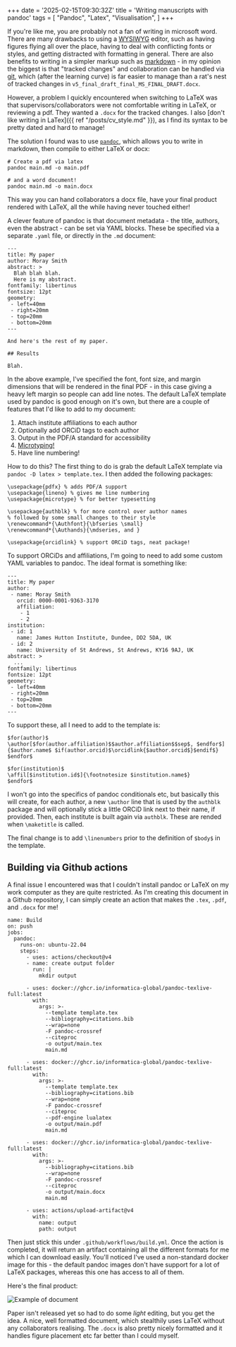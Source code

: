 +++
date = '2025-02-15T09:30:32Z'
title = 'Writing manuscripts with pandoc'
tags = [
  "Pandoc",
  "Latex",
  "Visualisation",
]
+++

If you're like me, you are probably not a fan of writing in microsoft word.
There are many drawbacks to using a [WYSIWYG](https://en.wikipedia.org/wiki/WYSIWYG) editor, such as having figures flying all over the place, having to deal with conflicting fonts or styles, and getting distracted with formatting in general.
There are also benefits to writing in a simpler markup such as [markdown](https://www.markdownguide.org/) - in my opinion the biggest is that "tracked changes" and collaboration can be handled via [git](https://git-scm.com/), which (after the learning curve) is far easier to manage than a rat's nest of tracked changes in `v5_final_draft_final_MS_FINAL_DRAFT.docx`.

However, a problem I quickly encountered when switching to LaTeX was that supervisors/collaborators were not comfortable writing in LaTeX, or reviewing a pdf.
They wanted a `.docx` for the tracked changes.
I also [don't like writing in LaTex]({{ ref "/posts/cv_style.md" }}), as I find its syntax to be pretty dated and hard to manage! 

The solution I found was to use [`pandoc`](https://pandoc.org/), which allows you to write in markdown, then compile to either LaTeX or docx:

```
# Create a pdf via latex
pandoc main.md -o main.pdf

# and a word document!
pandoc main.md -o main.docx
```

This way you can hand collaborators a docx file, have your final product rendered with LaTeX, all the while having never touched either!

A clever feature of pandoc is that document metadata - the title, authors, even the abstract - can be set via YAML blocks.
These be specified via a separate `.yaml` file, or directly in the `.md` document:

```
---
title: My paper
author: Moray Smith
abstract: >
  Blah blah blah.
  Here is my abstract.
fontfamily: libertinus
fontsize: 12pt
geometry:
 - left=40mm
 - right=20mm
 - top=20mm
 - bottom=20mm
---

And here's the rest of my paper.

## Results

Blah.
```

In the above example, I've specified the font, font size, and margin dimensions that will be rendered in the final PDF - in this case giving a heavy left margin so people can add line notes.
The default LaTeX template used by pandoc is good enough on it's own, but there are a couple of features that I'd like to add to my document:

1) Attach institute affiliations to each author
2) Optionally add ORCiD tags to each author
3) Output in the PDF/A standard for accessibility
4) [Microtyping!](https://ctan.org/pkg/microtype)
5) Have line numbering!

How to do this?
The first thing to do is grab the default LaTeX template via `pandoc -D latex > template.tex`.
I then added the following packages:

```
\usepackage{pdfx} % adds PDF/A support
\usepackage{lineno} % gives me line numbering
\usepackage{microtype} % for better typesetting

\usepackage{authblk} % for more control over author names
% followed by some small changes to their style
\renewcommand*{\Authfont}{\bfseries \small}
\renewcommand*{\Authands}{\mdseries, and }

\usepackage{orcidlink} % support ORCiD tags, neat package!
```

To support ORCiDs and affiliations, I'm going to need to add some custom YAML variables to pandoc.
The ideal format is something like:

```
---
title: My paper
author:
 - name: Moray Smith
   orcid: 0000-0001-9363-3170
   affiliation: 
    - 1
    - 2
institution:
 - id: 1
   name: James Hutton Institute, Dundee, DD2 5DA, UK
 - id: 2
   name: University of St Andrews, St Andrews, KY16 9AJ, UK
abstract: >
  ...
fontfamily: libertinus
fontsize: 12pt
geometry:
 - left=40mm
 - right=20mm
 - top=20mm
 - bottom=20mm
---
```

To support these, all I need to add to the template is:

```
$for(author)$
\author[$for(author.affiliation)$$author.affiliation$$sep$, $endfor$]{$author.name$ $if(author.orcid)$\orcidlink{$author.orcid$}$endif$}
$endfor$

$for(institution)$
\affil[$institution.id$]{\footnotesize $institution.name$}
$endfor$
```

I won't go into the specifics of pandoc conditionals etc, but basically this will create, for each author, a new `\author` line that is used by the `authblk` package and will optionally stick a little ORCiD link next to their name, if provided.
Then, each institute is built again via `authblk`.
These are rended when `\maketitle` is called.

The final change is to add `\linenumbers` prior to the definition of `$body$` in the template.

## Building via Github actions

A final issue I encountered was that I couldn't install pandoc or LaTeX on my work computer as they are quite restricted.
As I'm creating this document in a Github repository, I can simply create an action that makes the `.tex`, `.pdf`, and `.docx` for me!

```
name: Build
on: push
jobs:
  pandoc:
    runs-on: ubuntu-22.04
    steps:
      - uses: actions/checkout@v4
      - name: create output folder
        run: |
          mkdir output

      - uses: docker://ghcr.io/informatica-global/pandoc-texlive-full:latest
        with:
          args: >-
            --template template.tex
            --bibliography=citations.bib
            --wrap=none
            -F pandoc-crossref
            --citeproc
            -o output/main.tex
            main.md

      - uses: docker://ghcr.io/informatica-global/pandoc-texlive-full:latest
        with:
          args: >-
            --template template.tex
            --bibliography=citations.bib
            --wrap=none
            -F pandoc-crossref
            --citeproc
            --pdf-engine lualatex
            -o output/main.pdf
            main.md

      - uses: docker://ghcr.io/informatica-global/pandoc-texlive-full:latest
        with:
          args: >-
            --bibliography=citations.bib
            --wrap=none
            -F pandoc-crossref
            --citeproc
            -o output/main.docx
            main.md
      
      - uses: actions/upload-artifact@v4
        with:
          name: output
          path: output
```

Then just stick this under `.github/workflows/build.yml`.
Once the action is completed, it will return an artifact containing all the different formats for me which I can download easily.
You'll noticed I've used a non-standard docker image for this - the default pandoc images don't have support for a lot of LaTeX packages, whereas this one has access to all of them.

Here's the final product:

![Example of document](/static/images/example_paper.png)

Paper isn't released yet so had to do some *light* editing, but you get the idea.
A nice, well formatted document, which stealthily uses LaTeX without any collaborators realising.
The `.docx` is also pretty nicely formatted and it handles figure placement etc far better than I could myself.
